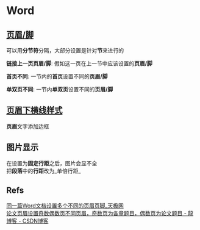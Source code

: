 # Word

## [页眉/脚](https://jingyan.baidu.com/article/15622f24085d68fdfdbea57d.html)

可以用**分节符**分隔，大部分设置是针对**节**来进行的

**链接上一页页眉/脚**: 假如这一页在上一节中应该设置的**页眉/脚**

**首页不同**: 一节内的**首页**设置不同的**页眉/脚**

**单双页不同**: 一节内**单双页**设置不同的**页眉/脚**

## [页眉下横线样式](https://jingyan.baidu.com/article/bad08e1ee446e109c85121c3.html)

**页眉**文字添加边框

## 图片显示

在设置为**固定行距**之后，图片会显不全  
把**段落**中的**行距**改为_单倍行距_

## Refs

[同一篇Word文档设置多个不同的页眉页脚\_天极网](http://soft.yesky.com/office/163/2190663.shtml)  
[论文页眉设置奇数偶数页不同页眉，奇数页为各章题目，偶数页为论文题目 - 龍 博客 - CSDN博客](https://blog.csdn.net/u013928917/article/details/79627988)

